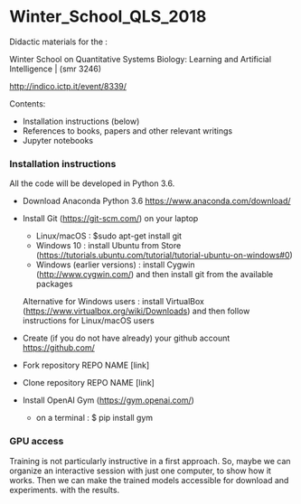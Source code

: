 # Winter_School_QLS_2018


Didactic materials for the :

Winter School on Quantitative Systems Biology: Learning and Artificial Intelligence | (smr 3246)

http://indico.ictp.it/event/8339/


Contents:

- Installation instructions (below)
- References to books, papers and other relevant writings
- Jupyter notebooks


### Installation instructions

All the code will be developed in Python 3.6.

- Download Anaconda Python 3.6 https://www.anaconda.com/download/
- Install Git (https://git-scm.com/) on your laptop 

  - Linux/macOS : $sudo apt-get install git
  - Windows 10 : install Ubuntu from Store (https://tutorials.ubuntu.com/tutorial/tutorial-ubuntu-on-windows#0) 
  - Windows (earlier versions) : install Cygwin (http://www.cygwin.com/) and then install git from the available packages
  
  Alternative for Windows users : install VirtualBox (https://www.virtualbox.org/wiki/Downloads) and then follow instructions
  for Linux/macOS users
  
- Create (if you do not have already) your github account https://github.com/
- Fork repository REPO NAME [link]
- Clone repository REPO NAME [link]
- Install OpenAI Gym (https://gym.openai.com/)
  - on a terminal : $ pip install gym


### GPU access

Training is not particularly instructive in a first approach.
So, maybe we can organize an interactive session with just one computer, to show how it works.
Then we can make the trained models accessible for download and experiments.
with the results.
